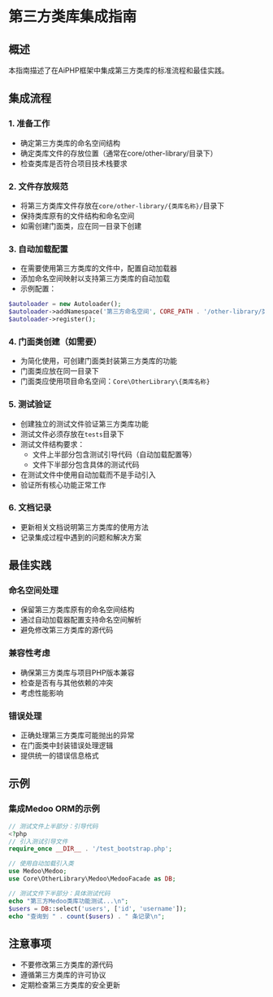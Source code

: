 # 第三方类库集成指南

## 概述
本指南描述了在AiPHP框架中集成第三方类库的标准流程和最佳实践。

## 集成流程

### 1. 准备工作
- 确定第三方类库的命名空间结构
- 确定类库文件的存放位置（通常在core/other-library/目录下）
- 检查类库是否符合项目技术栈要求

### 2. 文件存放规范
- 将第三方类库文件存放在`core/other-library/{类库名称}/`目录下
- 保持类库原有的文件结构和命名空间
- 如需创建门面类，应在同一目录下创建

### 3. 自动加载配置
- 在需要使用第三方类库的文件中，配置自动加载器
- 添加命名空间映射以支持第三方类库的自动加载
- 示例配置：
```php
$autoloader = new Autoloader();
$autoloader->addNamespace('第三方命名空间', CORE_PATH . '/other-library/类库目录');
$autoloader->register();
```

### 4. 门面类创建（如需要）
- 为简化使用，可创建门面类封装第三方类库的功能
- 门面类应放在同一目录下
- 门面类应使用项目命名空间：`Core\OtherLibrary\{类库名称}`

### 5. 测试验证
- 创建独立的测试文件验证第三方类库功能
- 测试文件必须存放在`tests`目录下
- 测试文件结构要求：
  - 文件上半部分包含测试引导代码（自动加载配置等）
  - 文件下半部分包含具体的测试代码
- 在测试文件中使用自动加载而不是手动引入
- 验证所有核心功能正常工作

### 6. 文档记录
- 更新相关文档说明第三方类库的使用方法
- 记录集成过程中遇到的问题和解决方案

## 最佳实践

### 命名空间处理
- 保留第三方类库原有的命名空间结构
- 通过自动加载器配置支持命名空间解析
- 避免修改第三方类库的源代码

### 兼容性考虑
- 确保第三方类库与项目PHP版本兼容
- 检查是否有与其他依赖的冲突
- 考虑性能影响

### 错误处理
- 正确处理第三方类库可能抛出的异常
- 在门面类中封装错误处理逻辑
- 提供统一的错误信息格式

## 示例

### 集成Medoo ORM的示例
```php
// 测试文件上半部分：引导代码
<?php
// 引入测试引导文件
require_once __DIR__ . '/test_bootstrap.php';

// 使用自动加载引入类
use Medoo\Medoo;
use Core\OtherLibrary\Medoo\MedooFacade as DB;

// 测试文件下半部分：具体测试代码
echo "第三方Medoo类库功能测试...\n";
$users = DB::select('users', ['id', 'username']);
echo "查询到 " . count($users) . " 条记录\n";
```

## 注意事项
- 不要修改第三方类库的源代码
- 遵循第三方类库的许可协议
- 定期检查第三方类库的安全更新